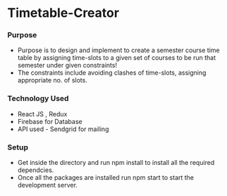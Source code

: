 # Timetable-Creator
### Purpose 
- Purpose is to design and implement to create a semester course time table by assigning time-slots to a given set of courses to be run that semester under given constraints!
-  The constraints include avoiding clashes of time-slots, assigning appropriate no. of slots.
### Technology Used
- React JS , Redux
- Firebase for Database
- API used - Sendgrid for mailing 
### Setup
- Get inside the directory and run npm install to install all the required dependcies.
- Once all the packages are installed run npm start to start the development server.

